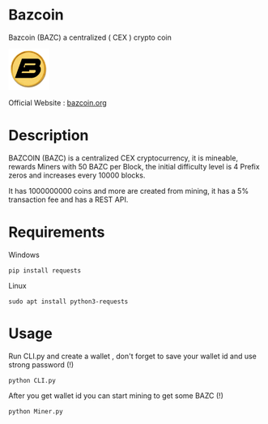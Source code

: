 # Bazcoin
Bazcoin (BAZC) a centralized ( CEX ) crypto coin

<img src="https://github.com/sourcecode347/bazcoin/blob/main/logo.png" style="width:80px;height:auto;"/>

Official Website : <a href="https://bazcoin.org">bazcoin.org</a>

# Description

BAZCOIN (BAZC) is a centralized CEX cryptocurrency, it is mineable, rewards Miners 
with 50 BAZC per Block, the initial difficulty level is 4 Prefix zeros and increases every 10000 blocks.

It has 1000000000 coins and more are created from mining, it has a 5% transaction fee and has a REST API.

# Requirements

Windows

    pip install requests

Linux

    sudo apt install python3-requests

# Usage

Run CLI.py and create a wallet , don't forget to save your wallet id 
and use strong password (!)

    python CLI.py

After you get wallet id you can start mining to get some BAZC (!)

    python Miner.py

